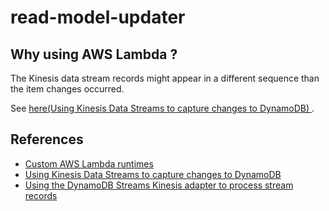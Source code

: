 # read-model-updater

## Why using AWS Lambda ?

The Kinesis data stream records might appear in a different sequence than the item changes occurred.

See [here(Using Kinesis Data Streams to capture changes to DynamoDB)
](https://docs.aws.amazon.com/amazondynamodb/latest/developerguide/kds.html).

## References
- [Custom AWS Lambda runtimes](https://docs.aws.amazon.com/amazondynamodb/latest/developerguide/Streams.KCLAdapter.html)
- [Using Kinesis Data Streams to capture changes to DynamoDB](https://docs.aws.amazon.com/amazondynamodb/latest/developerguide/kds.html)
- [Using the DynamoDB Streams Kinesis adapter to process stream records](https://docs.aws.amazon.com/amazondynamodb/latest/developerguide/Streams.KCLAdapter.html)
